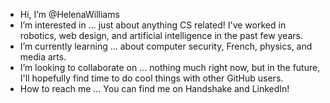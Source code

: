 - Hi, I’m @HelenaWilliams
- I’m interested in ... just about anything CS related! I've worked in robotics, web design, and artificial intelligence in the past few years.
- I’m currently learning ... about computer security, French, physics, and media arts.
- I’m looking to collaborate on ... nothing much right now, but in the future, I'll hopefully find time to do cool things with other GitHub users.
- How to reach me ... You can find me on Handshake and LinkedIn!

<!---
HelenaWilliams/HelenaWilliams is a special repository because its `README.md` (this file) appears on your GitHub profile.
You can click the Preview link to take a look at your changes.
--->
